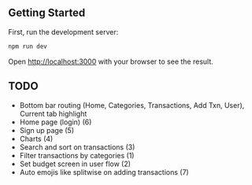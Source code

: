 ## Getting Started

First, run the development server:

```bash
npm run dev
```

Open [http://localhost:3000](http://localhost:3000) with your browser to see the result.

## TODO

- Bottom bar routing (Home, Categories, Transactions, Add Txn, User), Current tab highlight
- Home page (login) (6)
- Sign up page (5)
- Charts (4)
- Search and sort on transactions (3)
- Filter transactions by categories (1)
- Set budget screen in user flow (2)
- Auto emojis like splitwise on adding transactions (7)
